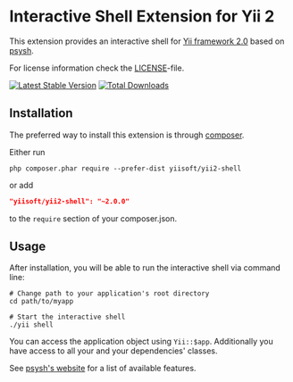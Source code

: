 Interactive Shell Extension for Yii 2
=====================================

This extension provides an interactive shell for [Yii framework 2.0](http://www.yiiframework.com) based on [psysh](http://psysh.org/).

For license information check the [LICENSE](LICENSE.md)-file.

[![Latest Stable Version](https://poser.pugx.org/yiisoft/yii2-shell/v/stable.png)](https://packagist.org/packages/yiisoft/yii2-shell)
[![Total Downloads](https://poser.pugx.org/yiisoft/yii2-shell/downloads.png)](https://packagist.org/packages/yiisoft/yii2-shell)


Installation
------------

The preferred way to install this extension is through [composer](http://getcomposer.org/download/).

Either run

```
php composer.phar require --prefer-dist yiisoft/yii2-shell
```

or add

```json
"yiisoft/yii2-shell": "~2.0.0"
```

to the `require` section of your composer.json.


Usage
-----

After installation, you will be able to run the interactive shell via command line:

```
# Change path to your application's root directory
cd path/to/myapp

# Start the interactive shell
./yii shell
```

You can access the application object using `Yii::$app`. Additionally you have access to all your and your dependencies' classes.

See [psysh's website](http://psysh.org/#features) for a list of available features.


